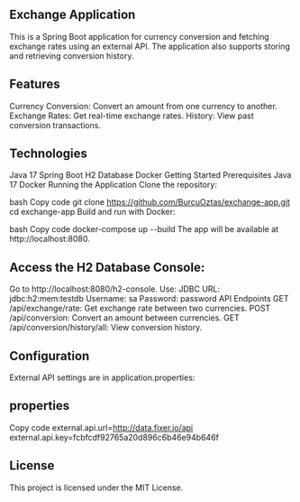 Exchange Application
--------------------
This is a Spring Boot application for currency conversion and fetching exchange rates using an external API. The application also supports storing and retrieving conversion history.

Features
-------------
Currency Conversion: Convert an amount from one currency to another.
Exchange Rates: Get real-time exchange rates.
History: View past conversion transactions.

Technologies
--------------
Java 17
Spring Boot
H2 Database
Docker
Getting Started
Prerequisites
Java 17
Docker
Running the Application
Clone the repository:

bash
Copy code
git clone https://github.com/BurcuOztas/exchange-app.git
cd exchange-app
Build and run with Docker:

bash
Copy code
docker-compose up --build
The app will be available at http://localhost:8080.

Access the H2 Database Console:
--------------------------------

Go to http://localhost:8080/h2-console.
Use:
JDBC URL: jdbc:h2:mem:testdb
Username: sa
Password: password
API Endpoints
GET /api/exchange/rate: Get exchange rate between two currencies.
POST /api/conversion: Convert an amount between currencies.
GET /api/conversion/history/all: View conversion history.

Configuration
-------------
External API settings are in application.properties:

properties
----------
Copy code
external.api.url=http://data.fixer.io/api
external.api.key=fcbfcdf92765a20d896c6b46e94b646f

License
--------
This project is licensed under the MIT License.